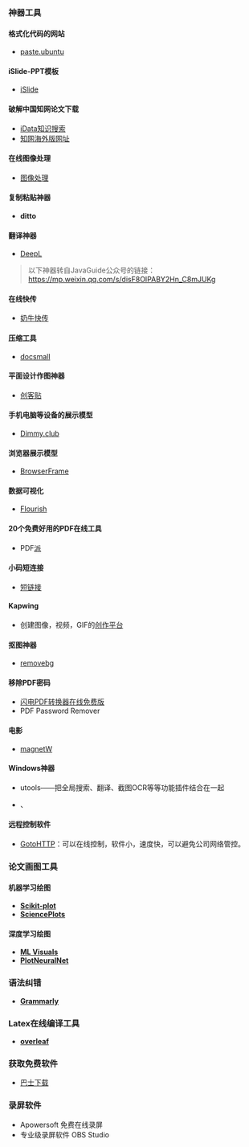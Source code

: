 ### 神器工具

#### 格式化代码的网站

- [paste.ubuntu](https://paste.ubuntu.com/
  )

#### iSlide-PPT模板

- [iSlide](https://www.islide.cc/)

#### 破解中国知网论文下载

- [iData知识搜索](https://www.cn-ki.net/)
- [知网海外版网址](http://new.oversea.cnki.net/index/)

#### 在线图像处理

- [图像处理](https://mp.weixin.qq.com/s/9rEhfRHd_qgJiQrLrUaOTQ)

#### 复制粘贴神器

- **ditto**

#### 翻译神器

- [DeepL](https://www.deepl.com/translator)

> 以下神器转自JavaGuide公众号的链接：https://mp.weixin.qq.com/s/disF8OIPABY2Hn_C8mJUKg

#### 在线快传

- [奶牛快传](https://cowtransfer.com/)

#### 压缩工具

- [docsmall](https://docsmall.com/)

#### 平面设计作图神器

- [创客贴](https://www.chuangkit.com/)

#### 手机电脑等设备的展示模型

- [Dimmy.club](https://dimmy.club/)

#### 浏览器展示模型

- [BrowserFrame](https://browserframe.com/)

#### 数据可视化

- [Flourish](https://flourish.studio/)

#### 20个免费好用的PDF在线工具

- PDF[派](https://www.pdfpai.com/)

#### 小码短连接

- [短链接](https://xiaomark.com/)

#### Kapwing

- 创建图像，视频，GIF的[创作平台](https://www.kapwing.com/)

#### 抠图神器

- [removebg](https://www.remove.bg/zh)

#### 移除PDF密码

- [闪电PDF转换器在线免费版](WWW.onlinedo.cn)
- PDF Password Remover

#### 电影

- [magnetW](https://github.com/xiandanin/magnetW/)

#### Windows神器

- utools——把全局搜索、翻译、截图OCR等等功能插件结合在一起

- 、

#### 远程控制软件

- [GotoHTTP](http://www.gotohttp.com/goto/download.12x)：可以在线控制，软件小，速度快，可以避免公司网络管控。

### 论文画图工具

#### 机器学习绘图

- [**Scikit-plot**](https://github.com/reiinakano/scikit-plot)
- [**SciencePlots**](https://github.com/garrettj403/SciencePlots)

#### 深度学习绘图

- [**ML Visuals**](https://github.com/dair-ai/ml-visuals)
- [**PlotNeuralNet**](https://github.com/HarisIqbal88/PlotNeuralNet)

### 语法纠错

- [**Grammarly**](https://app.grammarly.com/)

### Latex在线编译工具

- [**overleaf**](www.overleaf.com)

### 获取免费软件

- [巴士下载](http://www.11684.com/downnew/)

### 录屏软件

- Apowersoft 免费在线录屏
- 专业级录屏软件 OBS Studio

